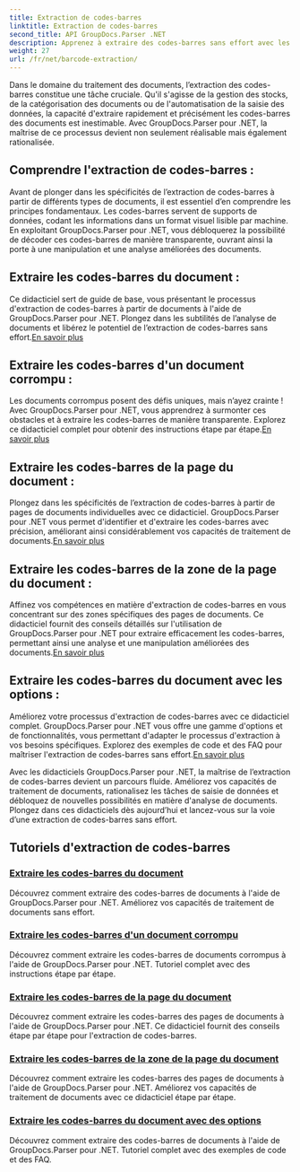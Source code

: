 ```yaml
---
title: Extraction de codes-barres
linktitle: Extraction de codes-barres
second_title: API GroupDocs.Parser .NET
description: Apprenez à extraire des codes-barres sans effort avec les didacticiels GroupDocs.Parser pour .NET. Améliorez vos capacités de traitement de documents dès maintenant !
weight: 27
url: /fr/net/barcode-extraction/
---
```


Dans le domaine du traitement des documents, l’extraction des codes-barres constitue une tâche cruciale. Qu'il s'agisse de la gestion des stocks, de la catégorisation des documents ou de l'automatisation de la saisie des données, la capacité d'extraire rapidement et précisément les codes-barres des documents est inestimable. Avec GroupDocs.Parser pour .NET, la maîtrise de ce processus devient non seulement réalisable mais également rationalisée.

## Comprendre l'extraction de codes-barres :

Avant de plonger dans les spécificités de l’extraction de codes-barres à partir de différents types de documents, il est essentiel d’en comprendre les principes fondamentaux. Les codes-barres servent de supports de données, codant les informations dans un format visuel lisible par machine. En exploitant GroupDocs.Parser pour .NET, vous débloquerez la possibilité de décoder ces codes-barres de manière transparente, ouvrant ainsi la porte à une manipulation et une analyse améliorées des documents.

## Extraire les codes-barres du document :
 Ce didacticiel sert de guide de base, vous présentant le processus d'extraction de codes-barres à partir de documents à l'aide de GroupDocs.Parser pour .NET. Plongez dans les subtilités de l’analyse de documents et libérez le potentiel de l’extraction de codes-barres sans effort.[En savoir plus](./extract-barcodes-from-document/)

## Extraire les codes-barres d'un document corrompu :
Les documents corrompus posent des défis uniques, mais n’ayez crainte ! Avec GroupDocs.Parser pour .NET, vous apprendrez à surmonter ces obstacles et à extraire les codes-barres de manière transparente. Explorez ce didacticiel complet pour obtenir des instructions étape par étape.[En savoir plus](./extract-barcodes-from-corrupted-document/)

## Extraire les codes-barres de la page du document :
 Plongez dans les spécificités de l’extraction de codes-barres à partir de pages de documents individuelles avec ce didacticiel. GroupDocs.Parser pour .NET vous permet d'identifier et d'extraire les codes-barres avec précision, améliorant ainsi considérablement vos capacités de traitement de documents.[En savoir plus](./extract-barcodes-from-document-page/)

## Extraire les codes-barres de la zone de la page du document :
 Affinez vos compétences en matière d'extraction de codes-barres en vous concentrant sur des zones spécifiques des pages de documents. Ce didacticiel fournit des conseils détaillés sur l'utilisation de GroupDocs.Parser pour .NET pour extraire efficacement les codes-barres, permettant ainsi une analyse et une manipulation améliorées des documents.[En savoir plus](./extract-barcodes-from-document-page-area/)

## Extraire les codes-barres du document avec les options :
Améliorez votre processus d'extraction de codes-barres avec ce didacticiel complet. GroupDocs.Parser pour .NET vous offre une gamme d'options et de fonctionnalités, vous permettant d'adapter le processus d'extraction à vos besoins spécifiques. Explorez des exemples de code et des FAQ pour maîtriser l'extraction de codes-barres sans effort.[En savoir plus](./extract-barcodes-from-document-with-options/)

Avec les didacticiels GroupDocs.Parser pour .NET, la maîtrise de l’extraction de codes-barres devient un parcours fluide. Améliorez vos capacités de traitement de documents, rationalisez les tâches de saisie de données et débloquez de nouvelles possibilités en matière d'analyse de documents. Plongez dans ces didacticiels dès aujourd’hui et lancez-vous sur la voie d’une extraction de codes-barres sans effort.
## Tutoriels d'extraction de codes-barres
### [Extraire les codes-barres du document](./extract-barcodes-from-document/)
Découvrez comment extraire des codes-barres de documents à l'aide de GroupDocs.Parser pour .NET. Améliorez vos capacités de traitement de documents sans effort.
### [Extraire les codes-barres d'un document corrompu](./extract-barcodes-from-corrupted-document/)
Découvrez comment extraire les codes-barres de documents corrompus à l'aide de GroupDocs.Parser pour .NET. Tutoriel complet avec des instructions étape par étape.
### [Extraire les codes-barres de la page du document](./extract-barcodes-from-document-page/)
Découvrez comment extraire les codes-barres des pages de documents à l'aide de GroupDocs.Parser pour .NET. Ce didacticiel fournit des conseils étape par étape pour l'extraction de codes-barres.
### [Extraire les codes-barres de la zone de la page du document](./extract-barcodes-from-document-page-area/)
Découvrez comment extraire les codes-barres des pages de documents à l'aide de GroupDocs.Parser pour .NET. Améliorez vos capacités de traitement de documents avec ce didacticiel étape par étape.
### [Extraire les codes-barres du document avec des options](./extract-barcodes-from-document-with-options/)
Découvrez comment extraire des codes-barres de documents à l'aide de GroupDocs.Parser pour .NET. Tutoriel complet avec des exemples de code et des FAQ.